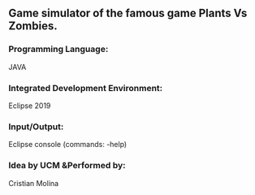 ## Game simulator of the famous game Plants Vs Zombies. 

### Programming Language: 

JAVA

### Integrated Development Environment: 

Eclipse 2019

### Input/Output: 

Eclipse console (commands: -help)


### Idea by UCM &Performed by: 

Cristian Molina
